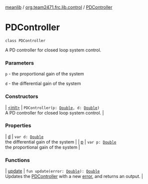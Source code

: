 [meanlib](../../index.md) / [org.team2471.frc.lib.control](../index.md) / [PDController](./index.md)

# PDController

`class PDController`

A PD controller for closed loop system control.

### Parameters

`p` - the proportional gain of the system

`d` - the differential gain of the system

### Constructors

| [&lt;init&gt;](-init-.md) | `PDController(p: `[`Double`](https://kotlinlang.org/api/latest/jvm/stdlib/kotlin/-double/index.html)`, d: `[`Double`](https://kotlinlang.org/api/latest/jvm/stdlib/kotlin/-double/index.html)`)`<br>A PD controller for closed loop system control. |

### Properties

| [d](d.md) | `var d: `[`Double`](https://kotlinlang.org/api/latest/jvm/stdlib/kotlin/-double/index.html)<br>the differential gain of the system |
| [p](p.md) | `var p: `[`Double`](https://kotlinlang.org/api/latest/jvm/stdlib/kotlin/-double/index.html)<br>the proportional gain of the system |

### Functions

| [update](update.md) | `fun update(error: `[`Double`](https://kotlinlang.org/api/latest/jvm/stdlib/kotlin/-double/index.html)`): `[`Double`](https://kotlinlang.org/api/latest/jvm/stdlib/kotlin/-double/index.html)<br>Updates the [PDController](./index.md) with a new [error](update.md#org.team2471.frc.lib.control.PDController$update(kotlin.Double)/error), and returns an output. |

